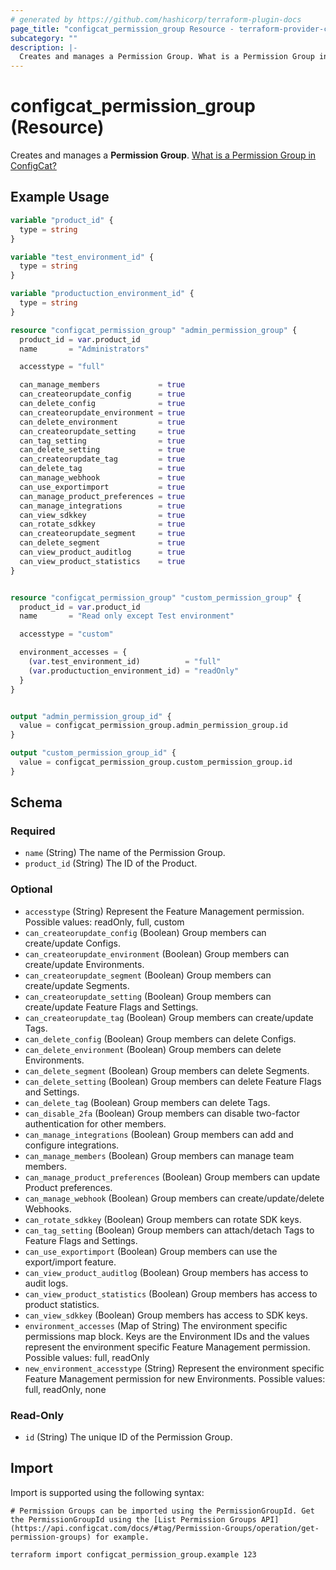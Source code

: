 ```yaml
---
# generated by https://github.com/hashicorp/terraform-plugin-docs
page_title: "configcat_permission_group Resource - terraform-provider-configcat"
subcategory: ""
description: |-
  Creates and manages a Permission Group. What is a Permission Group in ConfigCat? https://configcat.com/docs/advanced/team-management/team-management-basics/#permissions--permission-groups-product-level
---
```


# configcat_permission_group (Resource)

Creates and manages a **Permission Group**. [What is a Permission Group in ConfigCat?](https://configcat.com/docs/advanced/team-management/team-management-basics/#permissions--permission-groups-product-level)

## Example Usage

```terraform
variable "product_id" {
  type = string
}

variable "test_environment_id" {
  type = string
}

variable "productuction_environment_id" {
  type = string
}

resource "configcat_permission_group" "admin_permission_group" {
  product_id = var.product_id
  name       = "Administrators"

  accesstype = "full"

  can_manage_members             = true
  can_createorupdate_config      = true
  can_delete_config              = true
  can_createorupdate_environment = true
  can_delete_environment         = true
  can_createorupdate_setting     = true
  can_tag_setting                = true
  can_delete_setting             = true
  can_createorupdate_tag         = true
  can_delete_tag                 = true
  can_manage_webhook             = true
  can_use_exportimport           = true
  can_manage_product_preferences = true
  can_manage_integrations        = true
  can_view_sdkkey                = true
  can_rotate_sdkkey              = true
  can_createorupdate_segment     = true
  can_delete_segment             = true
  can_view_product_auditlog      = true
  can_view_product_statistics    = true
}


resource "configcat_permission_group" "custom_permission_group" {
  product_id = var.product_id
  name       = "Read only except Test environment"

  accesstype = "custom"

  environment_accesses = {
    (var.test_environment_id)          = "full"
    (var.productuction_environment_id) = "readOnly"
  }
}


output "admin_permission_group_id" {
  value = configcat_permission_group.admin_permission_group.id
}

output "custom_permission_group_id" {
  value = configcat_permission_group.custom_permission_group.id
}
```

<!-- schema generated by tfplugindocs -->
## Schema

### Required

- `name` (String) The name of the Permission Group.
- `product_id` (String) The ID of the Product.

### Optional

- `accesstype` (String) Represent the Feature Management permission. Possible values: readOnly, full, custom
- `can_createorupdate_config` (Boolean) Group members can create/update Configs.
- `can_createorupdate_environment` (Boolean) Group members can create/update Environments.
- `can_createorupdate_segment` (Boolean) Group members can create/update Segments.
- `can_createorupdate_setting` (Boolean) Group members can create/update Feature Flags and Settings.
- `can_createorupdate_tag` (Boolean) Group members can create/update Tags.
- `can_delete_config` (Boolean) Group members can delete Configs.
- `can_delete_environment` (Boolean) Group members can delete Environments.
- `can_delete_segment` (Boolean) Group members can delete Segments.
- `can_delete_setting` (Boolean) Group members can delete Feature Flags and Settings.
- `can_delete_tag` (Boolean) Group members can delete Tags.
- `can_disable_2fa` (Boolean) Group members can disable two-factor authentication for other members.
- `can_manage_integrations` (Boolean) Group members can add and configure integrations.
- `can_manage_members` (Boolean) Group members can manage team members.
- `can_manage_product_preferences` (Boolean) Group members can update Product preferences.
- `can_manage_webhook` (Boolean) Group members can create/update/delete Webhooks.
- `can_rotate_sdkkey` (Boolean) Group members can rotate SDK keys.
- `can_tag_setting` (Boolean) Group members can attach/detach Tags to Feature Flags and Settings.
- `can_use_exportimport` (Boolean) Group members can use the export/import feature.
- `can_view_product_auditlog` (Boolean) Group members has access to audit logs.
- `can_view_product_statistics` (Boolean) Group members has access to product statistics.
- `can_view_sdkkey` (Boolean) Group members has access to SDK keys.
- `environment_accesses` (Map of String) The environment specific permissions map block. Keys are the Environment IDs and the values represent the environment specific Feature Management permission. Possible values: full, readOnly
- `new_environment_accesstype` (String) Represent the environment specific Feature Management permission for new Environments. Possible values: full, readOnly, none

### Read-Only

- `id` (String) The unique ID of the Permission Group.

## Import

Import is supported using the following syntax:

```shell
# Permission Groups can be imported using the PermissionGroupId. Get the PermissionGroupId using the [List Permission Groups API](https://api.configcat.com/docs/#tag/Permission-Groups/operation/get-permission-groups) for example.

terraform import configcat_permission_group.example 123
```
